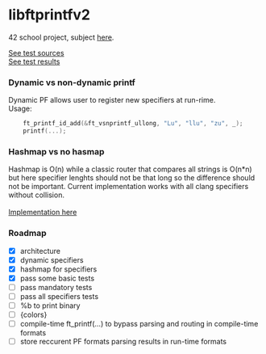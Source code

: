 # libftprintfv2

42 school project, subject [here](https://github.com/Binary-Hackers/42_Subjects/blob/master/00_Projects/02_Algorithmic/ft_printf.pdf).

[See test sources](test.c)<br />
[See test results](output.txt)

### Dynamic vs non-dynamic printf

Dynamic PF allows user to register new specifiers at run-rime.<br />
Usage:
```C
	ft_printf_id_add(&ft_vsnprintf_ullong, "Lu", "llu", "zu", _);
	printf(...);
```

### Hashmap vs no hasmap

Hashmap is O(n) while a classic router that compares all strings is O(n*n) but here specifier lenghts should not be that long so the difference should not be important. Current implementation works with all clang specifiers without collision. <br />
<br />
[Implementation here](https://github.com/MarcFaussurier/libftprintfv2/blob/master/source/ft_printf_arg.c)

### Roadmap

- [x] architecture
- [x] dynamic specifiers
- [x] hashmap for specifiers
- [x] pass some basic tests
- [ ] pass mandatory tests
- [ ] pass all specifiers tests
- [ ] %b to print binary
- [ ] {colors}
- [ ] compile-time ft_printf(...) to bypass parsing and routing in compile-time formats
- [ ] store reccurent PF formats parsing results in run-time formats
